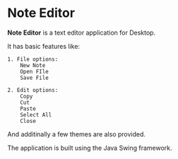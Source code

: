 # Note Editor
**Note Editor** is a text editor application for Desktop.

It has basic features like:
    
    1. File options:
        New Note
        Open FIle
        Save File

    2. Edit options:
        Copy
        Cut
        Paste
        Select All
        Close

And additinally a few themes are also provided.

The application is built using the Java Swing framework.
